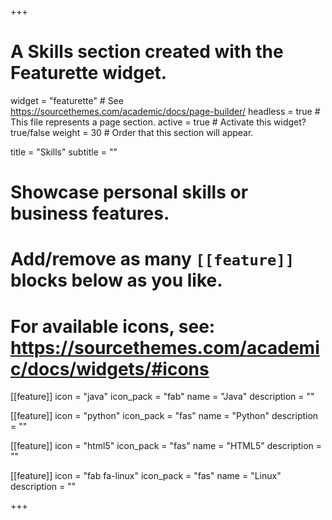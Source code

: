 +++
# A Skills section created with the Featurette widget.
widget = "featurette"  # See https://sourcethemes.com/academic/docs/page-builder/
headless = true  # This file represents a page section.
active = true  # Activate this widget? true/false
weight = 30  # Order that this section will appear.

title = "Skills"
subtitle = ""

# Showcase personal skills or business features.
# 
# Add/remove as many `[[feature]]` blocks below as you like.
# 
# For available icons, see: https://sourcethemes.com/academic/docs/widgets/#icons

[[feature]]
  icon = "java"
  icon_pack = "fab"
  name = "Java"
  description = ""
  
[[feature]]
  icon = "python"
  icon_pack = "fas"
  name = "Python"
  description = ""  
  
[[feature]]
  icon = "html5"
  icon_pack = "fas"
  name = "HTML5"
  description = ""
  
[[feature]]
  icon = "fab fa-linux"
  icon_pack = "fas"
  name = "Linux"
  description = ""

+++
